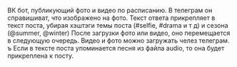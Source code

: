 ВК бот, публикующий фото и видео по расписанию. 
В телеграм он справишиват, что изображено на фото. Текст ответа прикрепляет в текст поста, убирая хэштэги темы поста (#selfie, #drama и т д) и сезона (@summer, @winter)
После загрузки фото или видео, оно перемещается в следующую очередь.
Видео и фото можно загружать челез телеграм. ъ
Если в тексте поста упоминается песня из файла audio, то она будет прикреплена к посту.
